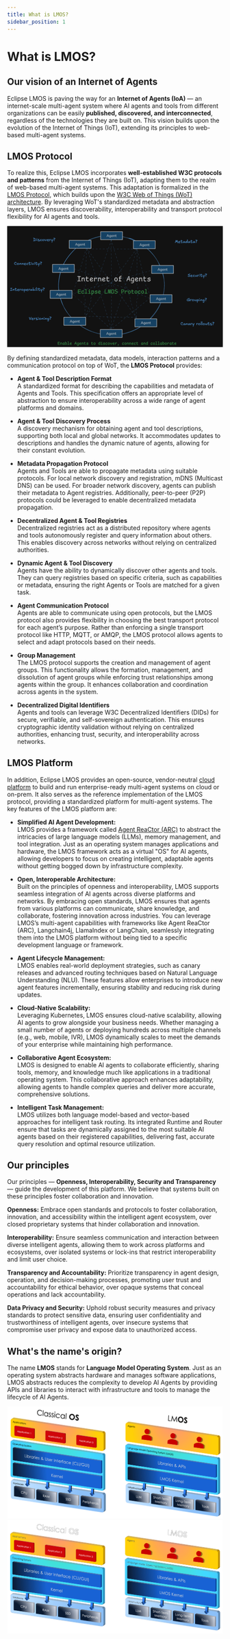 ```yaml
---
title: What is LMOS?
sidebar_position: 1
---
```


# What is LMOS?

## Our vision of an Internet of Agents

Eclipse LMOS is paving the way for an **Internet of Agents (IoA)** — an internet-scale multi-agent system where AI agents and tools from different organizations can be easily **published, discovered, and interconnected**, regardless of the technologies they are built on. This vision builds upon the evolution of the Internet of Things (IoT), extending its principles to web-based multi-agent systems. 

## LMOS Protocol

To realize this, Eclipse LMOS incorporates **well-established W3C protocols and patterns** from the Internet of Things (IoT), adapting them to the realm of web-based multi-agent systems. This adaptation is formalized in the [LMOS Protocol](/lmos/docs/lmos_protocol/introduction), which builds upon the [W3C Web of Things (WoT) architecture](https://www.w3.org/TR/wot-architecture11/). By leveraging WoT's standardized metadata and abstraction layers, LMOS ensures discoverability, interoperability and transport protocol flexibility for AI agents and tools. 

![Internet of Agents](/img/internet_of_agents_intro.png)

By defining standardized metadata, data models, interaction patterns and a communication protocol on top of WoT, the **LMOS Protocol** provides:

- **Agent & Tool Description Format**  
   A standardized format for describing the capabilities and metadata of Agents and Tools. This specification offers an appropriate level of abstraction to ensure interoperability across a wide range of agent platforms and domains.

- **Agent & Tool Discovery Process**  
   A discovery mechanism for obtaining agent and tool descriptions, supporting both local and global networks. It accommodates updates to descriptions and handles the dynamic nature of agents, allowing for their constant evolution.

- **Metadata Propagation Protocol**  
   Agents and Tools are able to propagate metadata using suitable protocols. For local network discovery and registration, mDNS (Multicast DNS) can be used. For broader network discovery, agents can publish their metadata to Agent registries. Additionally, peer-to-peer (P2P) protocols could be leveraged to enable decentralized metadata propagation.

- **Decentralized Agent & Tool Registries**  
   Decentralized registries act as a distributed repository where agents and tools autonomously register and query information about others. This enables discovery across networks without relying on centralized authorities.

- **Dynamic Agent & Tool Discovery**  
   Agents have the ability to dynamically discover other agents and tools. They can query registries based on specific criteria, such as capabilities or metadata, ensuring the right Agents or Tools are matched for a given task.

- **Agent Communication Protocol**  
   Agents are able to communicate using open protocols, but the LMOS protocol also provides flexibility in choosing the best transport protocol for each agent’s purpose. Rather than enforcing a single transport protocol like HTTP, MQTT, or AMQP, the LMOS protocol allows agents to select and adapt protocols based on their needs.

- **Group Management**  
   The LMOS protocol supports the creation and management of agent groups. This functionality allows the formation, management, and dissolution of agent groups while enforcing trust relationships among agents within the group. It enhances collaboration and coordination across agents in the system.

- **Decentralized Digital Identifiers**  
   Agents and tools can leverage W3C Decentralized Identifiers (DIDs) for secure, verifiable, and self-sovereign authentication. This ensures cryptographic identity validation without relying on centralized authorities, enhancing trust, security, and interoperability across networks.

## LMOS Platform

In addition, Eclipse LMOS provides an open-source, vendor-neutral [cloud platform](/lmos/docs/lmos_platform/overview) to build and run enterprise-ready multi-agent systems on cloud or on-prem. It also serves as the reference implementation of the LMOS protocol, providing a standardized platform for multi-agent systems.
The key features of the LMOS platform are:

- **Simplified AI Agent Development:**  
   LMOS provides a framework called [Agent ReaCtor (ARC)](/lmos/docs/arc/index) to abstract the intricacies of large language models (LLMs), memory management, and tool integration. Just as an operating system manages applications and hardware, the LMOS framework acts as a virtual "OS" for AI agents, allowing developers to focus on creating intelligent, adaptable agents without getting bogged down by infrastructure complexity.

- **Open, Interoperable Architecture:**  
   Built on the principles of openness and interoperability, LMOS supports seamless integration of AI agents across diverse platforms and networks. By embracing open standards, LMOS ensures that agents from various platforms can communicate, share knowledge, and collaborate, fostering innovation across industries. You can leverage LMOS’s multi-agent capabilities with frameworks like Agent ReaCtor (ARC), Langchain4j, LlamaIndex or LangChain, seamlessly integrating them into the LMOS platform without being tied to a specific development language or framework. 

- **Agent Lifecycle Management:**  
   LMOS enables real-world deployment strategies, such as canary releases and advanced routing techniques based on Natural Language Understanding (NLU). These features allow enterprises to introduce new agent features incrementally, ensuring stability and reducing risk during updates.

- **Cloud-Native Scalability:**  
   Leveraging Kubernetes, LMOS ensures cloud-native scalability, allowing AI agents to grow alongside your business needs. Whether managing a small number of agents or deploying hundreds across multiple channels (e.g., web, mobile, IVR), LMOS dynamically scales to meet the demands of your enterprise while maintaining high performance.

- **Collaborative Agent Ecosystem:**  
   LMOS is designed to enable AI agents to collaborate efficiently, sharing tools, memory, and knowledge much like applications in a traditional operating system. This collaborative approach enhances adaptability, allowing agents to handle complex queries and deliver more accurate, comprehensive solutions.

- **Intelligent Task Management:**  
   LMOS utilizes both language model-based and vector-based approaches for intelligent task routing. Its integrated Runtime and Router ensure that tasks are dynamically assigned to the most suitable AI agents based on their registered capabilities, delivering fast, accurate query resolution and optimal resource utilization.

## Our principles

Our principles — **Openness, Interoperability, Security and Transparency** — guide the development of this platform. We believe that systems built on these principles foster collaboration and innovation.

**Openness:** Embrace open standards and protocols to foster collaboration, innovation, and accessibility within the intelligent agent ecosystem, over closed proprietary systems that hinder collaboration and innovation.

**Interoperability:** Ensure seamless communication and interaction between diverse intelligent agents, allowing them to work across platforms and ecosystems, over isolated systems or lock-ins that restrict interoperability and limit user choice.

**Transparency and Accountability:** Prioritize transparency in agent design, operation, and decision-making processes, promoting user trust and accountability for ethical behavior, over opaque systems that conceal operations and lack accountability.

**Data Privacy and Security:** Uphold robust security measures and privacy standards to protect sensitive data, ensuring user confidentiality and trustworthiness of intelligent agents, over insecure systems that compromise user privacy and expose data to unauthorized access.

## What's the name's origin?

The name **LMOS** stands for **Language Model Operating System**. Just as an operating system abstracts hardware and manages software applications, LMOS abstracts reduces the complexity to develop AI Agents by providing APIs and libraries to interact with infrastructure and tools to manage the lifecycle of AI Agents. 

![Operating System Analogy](/img//os-analogy-light.png#light-mode-only)
![Operating System Analogy](/img/os-analogy-dark.png#dark-mode-only)
